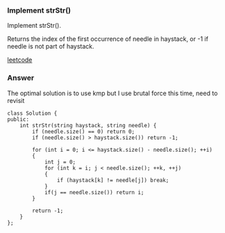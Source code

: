 ### Implement strStr()

Implement strStr().

Returns the index of the first occurrence of needle in haystack, or -1 if needle is not part of haystack.

[leetcode](https://leetcode.com/problems/implement-strstr/description/)

### Answer

The optimal solution is to use kmp but I use brutal force this time, need to revisit

	class Solution {
	public:
	    int strStr(string haystack, string needle) {
	        if (needle.size() == 0) return 0;
	        if (needle.size() > haystack.size()) return -1;
	        
	        for (int i = 0; i <= haystack.size() - needle.size(); ++i)
	        {
	            int j = 0;
	            for (int k = i; j < needle.size(); ++k, ++j)
	            {
	                if (haystack[k] != needle[j]) break;
	            }
	            if(j == needle.size()) return i;
	        }
	        
	        return -1;
	    }
	};